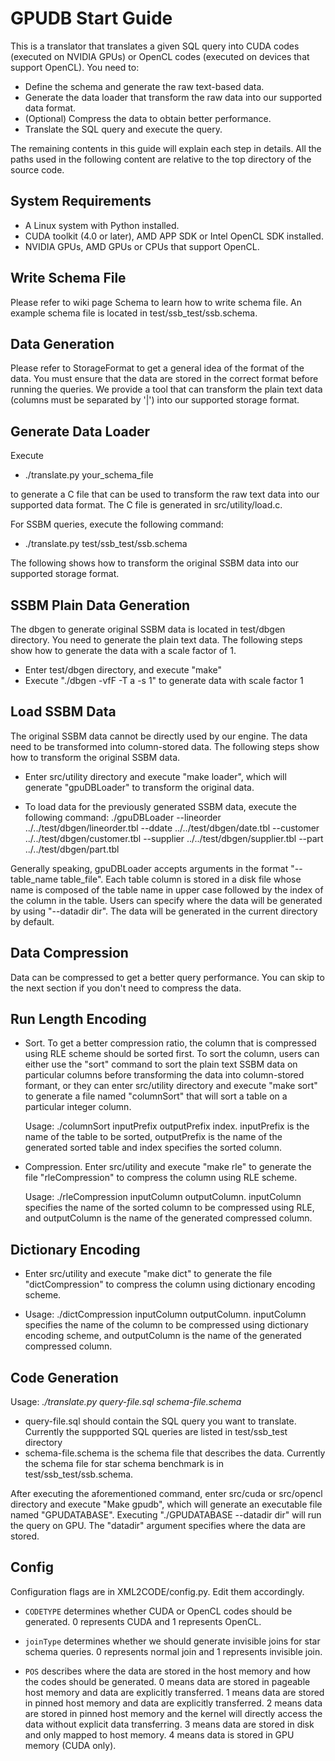 GPUDB Start Guide
================

This is a translator that translates a given SQL query into CUDA codes (executed on NVIDIA GPUs) or OpenCL codes (executed on devices that support OpenCL). You need to:
 
* Define the schema and generate the raw text-based data.
* Generate the data loader that transform the raw data into our supported data format.
* (Optional) Compress the data to obtain better performance.
* Translate the SQL query and execute the query.
 
The remaining contents in this guide will explain each step in details.
All the paths used in the following content are relative to the top directory of the source code.

System Requirements
-----------------

 * A Linux system with Python installed.
 * CUDA toolkit (4.0 or later), AMD APP SDK or Intel OpenCL SDK installed.
 * NVIDIA GPUs, AMD GPUs or CPUs that support OpenCL.

Write Schema File
---------------

Please refer to wiki page Schema to learn how to write schema file. An example schema file is located in test/ssb_test/ssb.schema.

Data Generation
-------------

Please refer to StorageFormat to get a general idea of the format of the data. You must ensure that the data are stored in the correct format before running the queries. We provide a tool that can transform the plain text data (columns must be separated by '|') into our supported storage format.

Generate Data Loader
------------------

Execute 
 * ./translate.py your_schema_file 

to generate a C file that can be used to transform the raw text data into our supported data format. The C file is generated in src/utility/load.c.

For SSBM queries, execute the following command:

 * ./translate.py test/ssb_test/ssb.schema


The following shows how to transform the original SSBM data into our supported storage format. 


SSBM Plain Data Generation
-------------------------

The dbgen to generate original SSBM data is located
in test/dbgen directory. You need to generate the plain
text data. The following steps show how to generate the data with a scale factor of 1.

 * Enter test/dbgen directory, and execute "make"
 * Execute "./dbgen -vfF -T a -s 1" to generate data with scale factor 1


Load SSBM Data
--------------

The original SSBM data cannot be directly used by our engine.
The data need to be transformed into column-stored data. The following steps show how to transform the original SSBM data. 

 * Enter src/utility directory and execute "make loader", which will generate "gpuDBLoader" to transform the original data. 

 * To load data for the previously generated SSBM data, execute the following command: ./gpuDBLoader --lineorder ../../test/dbgen/lineorder.tbl --ddate ../../test/dbgen/date.tbl --customer ../../test/dbgen/customer.tbl --supplier ../../test/dbgen/supplier.tbl --part ../../test/dbgen/part.tbl

Generally speaking, gpuDBLoader accepts arguments in the format "--table_name table_file". Each table column is stored in a disk file whose name is composed of the table name in upper case followed by the index of the column in the table. Users can specify where the data will be generated by using "--datadir dir". The data will be generated in the current directory by default.

Data Compression
-----------------

Data can be compressed to get a better query performance. You can skip
to the next section if you don't need to compress the data.

Run Length Encoding
-------------------

 * Sort. To get a better compression ratio, the column that is compressed using RLE scheme should be sorted first. To sort the column, users can either use the "sort" command to sort the plain text SSBM data on particular columns before transforming the data into column-stored formant, or they can enter src/utility directory and execute "make sort" to generate a file named "columnSort" that will sort a table on a particular integer column.

    Usage: ./columnSort inputPrefix outputPrefix index. inputPrefix is the name of the table to be sorted, outputPrefix is the name of the generated sorted table and index specifies the sorted column.

 * Compression. Enter src/utility and execute "make rle" to generate the file "rleCompression" to compress the column using RLE scheme.

    Usage: ./rleCompression inputColumn outputColumn. inputColumn specifies the name of the sorted column to be compressed using RLE, and outputColumn is the name of the generated compressed column.

Dictionary Encoding
-----------------

* Enter src/utility and execute "make dict" to generate the file "dictCompression" to compress the column using dictionary encoding scheme.

* Usage: ./dictCompression inputColumn outputColumn. inputColumn specifies the name of the column to be compressed using dictionary encoding scheme, and outputColumn is the name of the generated compressed column.

Code Generation
----------------

Usage: *./translate.py query-file.sql schema-file.schema* 
 * query-file.sql should contain the SQL query you want to translate. Currently the suppported SQL queries are listed in test/ssb_test directory
 * schema-file.schema is the schema file that describes the data. Currently the schema file for star schema benchmark is in test/ssb_test/ssb.schema.

After executing the aforementioned command, enter src/cuda or src/opencl directory and execute "Make gpudb", which will generate an executable file
named "GPUDATABASE". Executing "./GPUDATABASE --datadir dir" will run the query on GPU. The "datadir" argument specifies where the data are stored.

Config
------

Configuration flags are in XML2CODE/config.py. Edit them accordingly.

* `CODETYPE` determines whether CUDA or OpenCL codes should be generated. 0 represents CUDA and 1 represents OpenCL.

* `joinType` determines whether we should generate invisible joins for star schema queries. 0 represents normal join and 1 represents invisible join.

* `POS` describes where the data are stored in the host memory and how the codes should be generated. 0 means data are stored in pageable host memory and data are explicitly transferred. 1 means data are stored in pinned host memory and data are explicitly transferred. 2 means data are stored in pinned host memory and the kernel will directly access the data without explicit data transferring. 3 means data are stored in disk and only mapped to host memory. 4 means data is stored in GPU memory (CUDA only).
